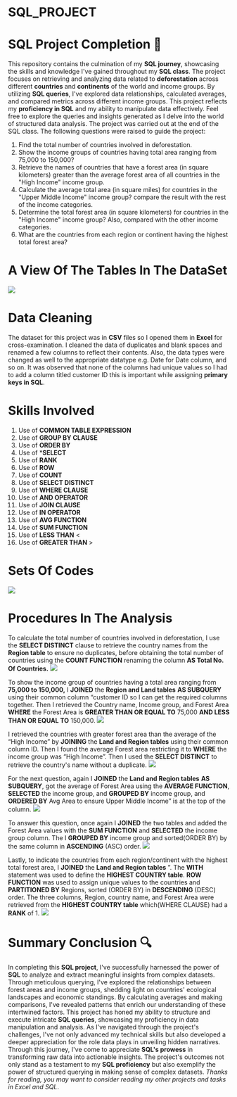 # SQL_PROJECT
# SQL Project Completion 🌟
This repository contains the culmination of my **SQL journey**, showcasing the skills and knowledge I've gained throughout my **SQL class**. The project focuses on retrieving and analyzing data related to **deforestation** across different **countries** and **continents** of the world and income groups. By utilizing **SQL queries**, I've explored data relationships, calculated averages, and compared metrics across different income groups. This project reflects my **proficiency in SQL** and my ability to manipulate data effectively. Feel free to explore the queries and insights generated as I delve into the world of structured data analysis.
The project was carried out at the end of the SQL class. 
The following questions were raised to guide the project:
1.	Find the total number of countries involved in deforestation. 
2.	Show the income groups of countries having total area ranging from 75,000 to 150,000?
3.	Retrieve the names of countries that have a forest area (in square kilometers) greater than the average forest area of all countries in the "High Income" income group.
4.	Calculate the average total area (in square miles) for countries in the "Upper Middle Income" income group? 
    compare the result with the rest of the income categories.            
5.	Determine the total forest area (in square kilometers) for countries in the "High Income" income group? Also, compared with the other income categories. 
6.	What are the countries from each region or continent having the highest total forest area?
   #  A View Of The Tables In The DataSet
![](Tables.png)
# Data Cleaning
The dataset for this project was in **CSV** files so I opened them in **Excel** for cross-examination. I cleaned the data of duplicates and blank spaces and renamed a few columns to reflect their contents. Also, the data types were changed as well to the appropriate datatype e.g. Date for Date column, and so on. It was observed that none of the columns had unique values so I had to add a column titled customer ID this is important while assigning **primary keys in SQL**. 
# Skills Involved
1. Use of **COMMON TABLE EXPRESSION**
2. Use of **GROUP BY CLAUSE**
3. Use of **ORDER BY**
4. Use of ***SELECT**
5. Use of **RANK**
6. Use of **ROW**
7. Use of **COUNT**
8. Use of **SELECT DISTINCT**
9. Use of **WHERE CLAUSE**
10. Use of **AND OPERATOR**
11. Use of **JOIN CLAUSE** 
12. Use of **IN OPERATOR**
13. Use of **AVG FUNCTION**
14. Use of **SUM FUNCTION**
15. Use of **LESS THAN** <
16. Use of **GREATER THAN** >
# Sets Of Codes
![](Query.png)
# Procedures In The Analysis
To calculate the total number of countries involved in deforestation, I use the **SELECT DISTINCT** clause to retrieve the country names from the **Region table** to ensure no duplicates, before obtaining the total number of countries using the **COUNT FUNCTION** renaming the column **AS Total No. Of Countries.**
![](p1.png)

To show the income group of countries having a total area ranging from **75,000 to 150,000,** I **JOINED** the **Region and Land tables** **AS SUBQUERY** using their common column “customer ID so I can get the required columns together. 
Then I retrieved the Country name, Income group, and Forest Area **WHERE** the Forest Area is **GREATER THAN OR EQUAL TO** 75,000 **AND LESS THAN OR EQUAL TO** 150,000.
![](p2.png)

I retrieved the countries with greater forest area than the average of the “High Income” by **JOINING** the **Land and Region tables** using their common column ID. Then I found the average  Forest area restricting it to **WHERE** the income group was “High Income”. Then I used the **SELECT DISTINCT** to retrieve the country's name without a duplicate.
![](p3.png)

For the next question, again I **JOINED** the **Land and Region tables** **AS SUBQUERY**, got the average of Forest Area using the **AVERAGE FUNCTION**, **SELECTED** the income group, and **GROUPED BY** income group, and **ORDERED BY** Avg Area to ensure Upper Middle Income” is at the top of the column.
![](p4.png)

To answer this question, once again I **JOINED** the two tables and added the Forest Area values with the **SUM FUNCTION** and **SELECTED** the income group column. The I **GROUPED BY** income group and sorted(ORDER BY) by the same column in **ASCENDING** (ASC) order.
![](p5.png)

Lastly, to indicate the countries from each region/continent with the highest total forest area, I **JOINED** the **Land and Region tables** ”. The **WITH** statement was used to define the **HIGHEST COUNTRY table**. **ROW FUNCTION** was used to assign unique values to the countries and **PARTITIONED BY** Regions, sorted (ORDER BY) in **DESCENDING** (DESC) order. The three columns, Region, country name, and Forest Area were retrieved from the **HIGHEST COUNTRY  table** which(WHERE CLAUSE) had a **RANK** of 1.
![](p6.png)

# Summary Conclusion 🔍

In completing this **SQL project**, I've successfully harnessed the power of **SQL** to analyze and extract meaningful insights from complex datasets. Through meticulous querying, I've explored the relationships between forest areas and income groups, shedding light on countries' ecological landscapes and economic standings. By calculating averages and making comparisons, I've revealed patterns that enrich our understanding of these intertwined factors.
This project has honed my ability to structure and execute intricate **SQL queries**, showcasing my proficiency in data manipulation and analysis. As I've navigated through the project's challenges, I've not only advanced my technical skills but also developed a deeper appreciation for the role data plays in unveiling hidden narratives.
Through this journey, I've come to appreciate **SQL's prowess** in transforming raw data into actionable insights. The project's outcomes not only stand as a testament to my **SQL proficiency** but also exemplify the power of structured querying in making sense of complex datasets.
*Thanks for reading, you may want to consider reading my other projects and tasks in Excel and SQL*. 













